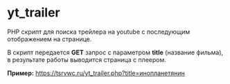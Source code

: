 # yt_trailer
PHP скрипт для поиска трейлера на youtube с последующим отображением на странице.

В скрипт передается <b>GET</b> запрос с параметром <b>title</b> (название фильма), в результате работы выводится страница с плеером.

<b>Пример:</b>
https://tsrvwc.ru/yt_trailer.php?title=инопланетянин
